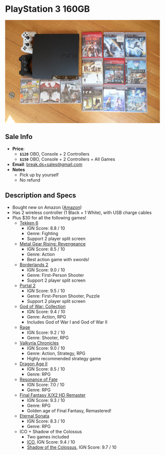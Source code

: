 # PlayStation 3 160GB

![PS3](https://github.com/breakds/moving-sales/blob/master/photo/resized/PS3.png)

## Sale Info

* **Price**: 
  * **`$120`** OBO, Console + 2 Controllers
  * **`$150`** OBO, Console + 2 Controllers + All Games
* **Email**: break.ds+sales@gmail.com
* **Notes** 
  * Pick up by yourself
  * No refund

## Description and Specs

* Bought new on Amazon ([Amazon](https://www.amazon.com/gp/product/B003VUO6H4/ref=oh_aui_search_detailpage?ie=UTF8&psc=1))
* Has 2 wireless controller (1 Black + 1 White), with USB charge cables
* Plus $30 for all the following games!
  * [Tekken 6](http://www.ign.com/games/tekken-6/ps3-748466)
    * IGN Score: 8.8 / 10
    * Genre: Fighting
    * Support 2 player split screen
  * [Metal Gear Rising: Revengeance](http://www.ign.com/games/metal-gear-rising-revengeance/ps3-14276686)
    * IGN Score: 8.5 / 10
    * Genre: Action
    * Best action game with swords!
  * [Borderlands 2](http://www.ign.com/games/borderlands-2/ps3-94189)
    * IGN Score: 9.0 / 10
    * Genre: First-Person Shooter
    * Support 2 player split screen
  * [Portal 2](http://www.ign.com/games/portal-2/pc-14237322)
    * IGN Score: 9.5 / 10
    * Genre: First-Person Shooter, Puzzle
    * Support 2 player split screen
  * [God of War: Collection](http://www.ign.com/games/god-of-war-collection/ps3-29855)
    * IGN Score: 9.4 / 10
    * Genre: Action, RPG
    * Includes God of War I and God of War II
  * [Rage](http://www.ign.com/games/rage/mac-926416)
    * IGN Score: 9.2 / 10
    * Genre: Shooter, RPG
  * [Valkyria Chronicles](http://www.ign.com/games/valkyria-chronicles/ps3-950634)
    * IGN Score: 9.0 / 10
    * Genre: Action, Strategy, RPG
    * Highly recommended strategy game
  * [Dragon Age II](http://www.ign.com/games/dragon-age-ii/pc-61075)
    * IGN Score: 8.5 / 10
    * Genre: RPG
  * [Resonance of Fate](http://www.ign.com/games/resonance-of-fate/xbox-360-14336224)
    * IGN Score: 7.0 / 10
    * Genre: RPG
  * [Final Fantasy X/X2 HD Remaster](http://www.ign.com/games/final-fantasy-x-x-2-hd-remaster/vita-117911)
    * IGN Score: 9.3 / 10
    * Genre: RPG
    * Golden age of Final Fantasy, Remastered!
  * [Eternal Sonata](http://www.ign.com/games/eternal-sonata/xbox-360-761569)
    * IGN Score: 8.3 / 10
    * Genre: RPG
  * ICO + Shadow of the Colossus
    * Two games included
    * [ICO](http://www.ign.com/games/ico/ps2-14833), IGN Score: 9.4 / 10
    * [Shadow of the Colossus](http://www.ign.com/games/shadow-of-the-colossus/ps2-490849), IGN Score: 9.7 / 10
